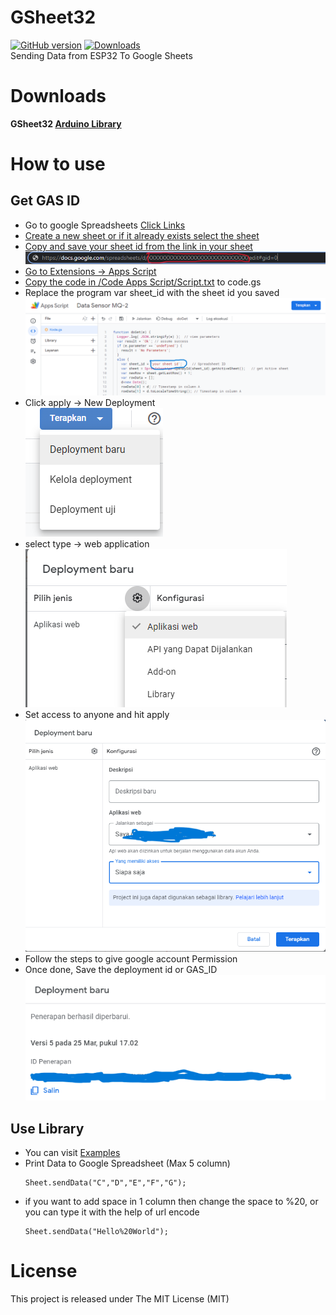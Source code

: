 # GSheet32
[![GitHub version](https://img.shields.io/github/v/release/MRROBO28/GSheet32?style=plastic)](https://github.com/MRROBO28/GSheet32/releases/latest)
[![Downloads](https://img.shields.io/github/downloads/MRROBO28/GSheet32/total?style=plastic)](https://github.com/MRROBO28/GSheet32/releases)
<br>
Sending Data from ESP32 To Google Sheets

# Downloads
**GSheet32 [Arduino Library](https://github.com/MRROBO28/GSheet32/releases/latest)**

# How to use
## Get GAS ID
- Go to google Spreadsheets <a href="https://docs.google.com/spreadsheets/u/0/"/>Click Links
- Create a new sheet or if it already exists select the sheet
- Copy and save your sheet id from the link in your sheet
  <img src="/img/SC3.png"/>
- Go to Extensions -> Apps Script
- Copy the code in <a href="/Code Apps Script/Script.txt">/Code Apps Script/Script.txt</a> to code.gs
- Replace the program var sheet_id with the sheet id you saved
  <img src="/img/SC2.png"/>
- Click apply -> New Deployment<br>
  <img src="/img/SC4.png"/>
- select type -> web application<br>
  <img src="/img/SC5.png"/>
- Set access to anyone and hit apply<br>
  <img src="/img/SC6.png"/>
- Follow the steps to give google account Permission
- Once done, Save the deployment id or GAS_ID<BR>
  <img src="/img/SC7.png"/>
  
## Use Library
  - You can visit <a href="https://github.com/MRROBO28/GSheet32/tree/main/examples/">Examples</a>
  - Print Data to Google Spreadsheet (Max 5 column)
    <pre><code>Sheet.sendData("C","D","E","F","G"); 
    </pre></code>
  - if you want to add space in 1 column then change the space to %20, or you can type it with the help of url encode
    <pre><code>Sheet.sendData("Hello%20World"); 
    </pre></code>
# License
This project is released under The MIT License (MIT)
